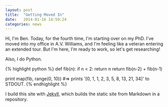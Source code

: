 ```yaml
---
layout: post
title:  "Getting Moved In"
date:   2014-01-16 14:59:24
categories: news
---
```


Hi, I'm Ben. Today, for the fourth time, I'm starting over on my PhD. I've
moved into my office in A.V. Williams, and I'm feeling like a veteran
entering an extended tour. But I'm here, I'm ready to work, so let's get
researching!

Also, I do Python.

{% highlight python %}
def fib(n):
    if n < 2:
        return n
    return fib(n-2) + fib(n-1)

print map(fib, range(0, 10))
#=> prints '[0, 1, 1, 2, 3, 5, 8, 13, 21, 34]' to STDOUT.
{% endhighlight %}

I build this site with [Jekyll][jekyll], which builds the static site from
Markdown in a repository.

[jekyll]:    http://jekyllrb.com

